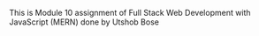 This is Module 10 assignment of Full Stack Web Development with JavaScript (MERN)
done by Utshob Bose
